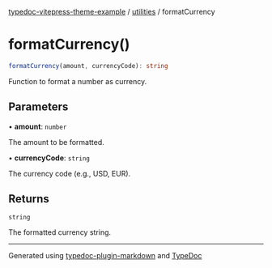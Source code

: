 [typedoc-vitepress-theme-example](../../index.md) / [utilities](../index.md) / formatCurrency

# formatCurrency()

```ts
formatCurrency(amount, currencyCode): string
```

Function to format a number as currency.

## Parameters

• **amount**: `number`

The amount to be formatted.

• **currencyCode**: `string`

The currency code (e.g., USD, EUR).

## Returns

`string`

The formatted currency string.

***

Generated using [typedoc-plugin-markdown](https://www.npmjs.com/package/typedoc-plugin-markdown) and [TypeDoc](https://typedoc.org/)
